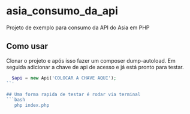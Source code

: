 # asia_consumo_da_api
Projeto de exemplo para consumo da API do Asia em PHP

## Como usar
Clonar o projeto e após isso fazer um composer dump-autoload.
Em seguida adicionar a chave de api de acesso e já está pronto para testar.
```php
  $api = new Api('COLOCAR A CHAVE AQUI');
``'

## Uma forma rapida de testar é rodar via terminal
```bash
   php index.php
```
